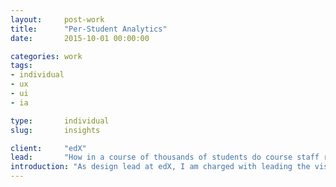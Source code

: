 ```yaml
---
layout:     post-work
title:      "Per-Student Analytics"
date:       2015-10-01 00:00:00

categories: work
tags:
- individual
- ux
- ui
- ia

type:       individual
slug:       insights

client:     "edX"
lead:       "How in a course of thousands of students do course staff reach out to students who need help most?"
introduction: "As design lead at edX, I am charged with leading the visual and UI design standards for edX's products. While an ongoing and iterative responsibility, I focus on: guiding designers and developers as they work on edX features and experiences; exploring larger UX strategy alongside our Product Managers; and collaborating on"
---
```

<section class="work__section work__section--highlights">

</section>
